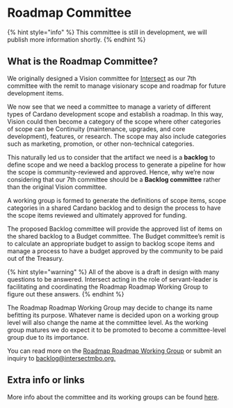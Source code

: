 # Roadmap Committee

{% hint style="info" %}
This committee is still in development, we will publish more information shortly.
{% endhint %}

## What is the Roadmap Committee?

We originally designed a Vision committee for [Intersect](https://docs.intersectmbo.org/) as our 7th committee with the remit to manage visionary scope and roadmap for future development items.&#x20;

We now see that we need a committee to manage a variety of different types of Cardano development scope and establish a roadmap. In this way, Vision could then become a category of the scope where other categories of scope can be Continuity (maintenance, upgrades, and core development), features, or research. The scope may also include categories such as marketing, promotion, or other non-technical categories.

This naturally led us to consider that the artifact we need is a **backlog** to define scope and we need a backlog process to generate a pipeline for how the scope is community-reviewed and approved. Hence, why we’re now considering that our 7th committee should be a **Backlog committee** rather than the original Vision committee.&#x20;

A working group is formed to generate the definitions of scope items, scope categories in a shared Cardano backlog and to design the process to have the scope items reviewed and ultimately approved for funding.

The proposed Backlog committee will provide the approved list of items on the shared backlog to a Budget committee. The Budget committee’s remit is to calculate an appropriate budget to assign to backlog scope items and manage a process to have a budget approved by the community to be paid out of the Treasury.&#x20;

{% hint style="warning" %}
All of the above is a draft in design with many questions to be answered. Intersect acting in the role of servant-leader is facilitating and coordinating the Roadmap Roadmap Working Group to figure out these answers.&#x20;
{% endhint %}

The Roadmap Roadmap Working Group may decide to change its name befitting its purpose. Whatever name is decided upon on a working group level will also change the name at the committee level. As the working group matures we do expect it to be promoted to become a committee-level group due to its importance.

You can read more on the [Roadmap Roadmap Working Group](working-group/core-infrastructure-roadmap-working-group/) or submit an inquiry to [backlog@intersectmbo.org.](mailto:backlog@intersectmbo.org)

## Extra info or links

More info about the committee and its working groups can be found [here](working-group/core-infrastructure-roadmap-working-group/).
